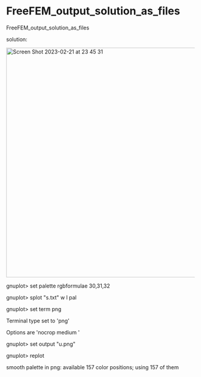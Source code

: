 # FreeFEM_output_solution_as_files
FreeFEM_output_solution_as_files


solution:

<img width="612" alt="Screen Shot 2023-02-21 at 23 45 31" src="https://user-images.githubusercontent.com/1296728/220376642-d1a605f8-360a-4d53-8f13-193a754c3d38.png">

gnuplot> set palette rgbformulae 30,31,32

gnuplot> splot "s.txt" w l pal

gnuplot> set term png

Terminal type set to 'png'

Options are 'nocrop medium '

gnuplot> set output "u.png"

gnuplot> replot

smooth palette in png: available 157 color positions; using 157 of them
